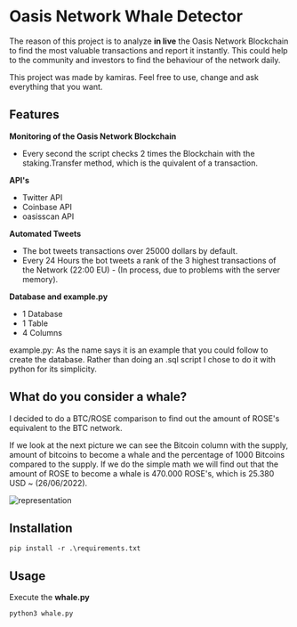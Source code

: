 # Oasis Network Whale Detector

The reason of this project is to analyze **in live** the Oasis Network Blockchain to find the most valuable transactions and report it instantly. This could help to the community and investors to find the behaviour of the network daily.

This project was made by kamiras. Feel free to use, change and ask everything that you want.

## Features

**Monitoring of the Oasis Network Blockchain**

- Every second the script checks 2 times the Blockchain with the staking.Transfer method, which is the quivalent of a transaction.

**API's**

- Twitter API
- Coinbase API
- oasisscan API

**Automated Tweets**

- The bot tweets transactions over 25000 dollars by default.
- Every 24 Hours the bot tweets a rank of the 3 highest transactions of the Network (22:00 EU) - (In process, due to problems with the server memory).

**Database and example.py**

- 1 Database
- 1 Table
- 4 Columns

example.py: As the name says it is an example that you could follow to create the database. Rather than doing an .sql script I chose to do it with python for its simplicity.

## What do you consider a whale?

I decided to do a BTC/ROSE comparison to find out the amount of ROSE's equivalent to the BTC network.

If we look at the next picture we can see the Bitcoin column with the supply, amount of bitcoins to become a whale and the percentage of 1000 Bitcoins compared to the supply. If we do the simple math we will find out that the amount of ROSE to become a whale is 470.000 ROSE's, which is 25.380 USD ~ (26/06/2022).

![representation](https://user-images.githubusercontent.com/80554217/175822280-a0243cd3-ff98-4992-8332-d403d11ca64c.png)


## Installation

```
pip install -r .\requirements.txt
```

## Usage

Execute the **whale.py**

```
python3 whale.py
```   
